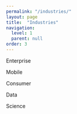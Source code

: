 ```yaml
---
permalink: "/industries/"
layout: page
title:  "Industries"
navigation:
  level: 1
  parent: null
order: 3
---
```


Enterprise

Mobile

Consumer

Data

Science